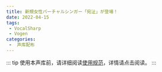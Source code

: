 ```yaml
---
title: 新規女性バーチャルシンガー「宛沚」が登場！
date: 2022-04-15
tags:
 - VocalSharp
 - Vogen
categories:
 -  声库配布
---
```


::: tip
使用本声库前，请详细阅读[使用规范](https://vocalsynths.vercel.app/docs/theme-reco/)，详情请点击阅读。
:::
